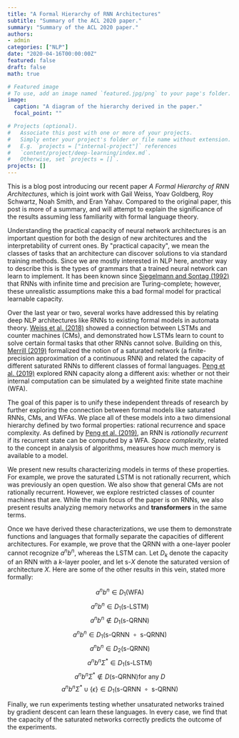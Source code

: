 ```yaml
---
title: "A Formal Hierarchy of RNN Architectures"
subtitle: "Summary of the ACL 2020 paper."
summary: "Summary of the ACL 2020 paper."
authors:
- admin
categories: ["NLP"]
date: "2020-04-16T00:00:00Z"
featured: false
draft: false
math: true

# Featured image
# To use, add an image named `featured.jpg/png` to your page's folder. 
image:
  caption: "A diagram of the hierarchy derived in the paper."
  focal_point: ""

# Projects (optional).
#   Associate this post with one or more of your projects.
#   Simply enter your project's folder or file name without extension.
#   E.g. `projects = ["internal-project"]` references 
#   `content/project/deep-learning/index.md`.
#   Otherwise, set `projects = []`.
projects: []
---
```


This is a blog post introducing our recent paper *A Formal Hierarchy of RNN Architectures*, which is joint work with Gail Weiss, Yoav Goldberg, Roy Schwartz, Noah Smith, and Eran Yahav. Compared to the original paper, this post is more of a summary, and will attempt to explain the significance of the results assuming less familiarity with formal language theory.

Understanding the practical capacity of neural network architectures is an important question for both the design of new architectures and the interpretability of current ones. By "practical capacity", we mean the classes of tasks that an architecture can discover solutions to via standard training methods. Since we are mostly interested in NLP here, another way to describe this is the types of grammars that a trained neural network can learn to implement. It has been known since [Siegelmann and Sontag (1992)](https://dl.acm.org/doi/10.1145/130385.130432) that RNNs with infinite time and precision are Turing-complete; however, these unrealistic assumptions make this a bad formal model for practical learnable capacity.

Over the last year or two, several works have addressed this by relating deep NLP architectures like RNNs to existing formal models in automata theory. [Weiss et al. (2018)](https://arxiv.org/abs/1805.04908) showed a connection between LSTMs and counter machines (CMs), and demonstrated how LSTMs learn to count to solve certain formal tasks that other RNNs cannot solve. Building on this, [Merrill (2019)](https://arxiv.org/abs/1906.01615) formalized the notion of a saturated network (a finite-precision approximation of a continuous RNN) and related the capacity of different saturated RNNs to different classes of formal languages. [Peng et al. (2019)](https://arxiv.org/abs/1808.09357) explored RNN capacity along a different axis: whether or not their internal computation can be simulated by a weighted finite state machine (WFA).

The goal of this paper is to unify these independent threads of research by further exploring the connection between formal models like saturated RNNs, CMs, and WFAs. We place all of these models into a two dimensional hierarchy defined by two formal properties: rational recurrence and space complexity. As defined by [Peng et al. (2019)](https://arxiv.org/abs/1808.09357), an RNN is *rationally recurrent* if its recurrent state can be computed by a WFA. *Space complexity*, related to the concept in analysis of algorithms, measures how much memory is available to a model.

We present new results characterizing models in terms of these properties. For example, we prove the saturated LSTM is not rationally recurrent, which was previously an open question. We also show that general CMs are not rationally recurrent. However, we explore restricted classes of counter machines that are. While the main focus of the paper is on RNNs, we also present results analyzing memory networks and **transformers** in the same terms.

Once we have derived these characterizations, we use them to demonstrate functions and languages that formally separate the capacities of different architectures. For example, we prove that the QRNN with a one-layer pooler cannot recognize $a^nb^n$, whereas the LSTM can. Let $D_k$ denote the capacity of an RNN with a $k$-layer pooler, and let s-$X$ denote the saturated version of architecture $X$. Here are some of the other results in this vein, stated more formally:

$$ a^nb^n \in D_1(\textrm{WFA}) $$
$$ a^nb^n \in D_1(\textrm{s-LSTM}) $$
$$ a^nb^n \not\in D_1(\textrm{s-QRNN}) $$
$$ a^nb^n \in D_1(\textrm{s-QRNN $\circ$ s-QRNN}) $$
$$ a^nb^n \in D_2(\textrm{s-QRNN}) $$
$$ a^nb^n\Sigma^* \in D_1(\textrm{s-LSTM}) $$
$$ a^nb^n\Sigma^* \not\in D(\textrm{s-QRNN}) \textrm{for any $D$} $$
$$ a^nb^n\Sigma^* \cup \{ \epsilon \} \in D_1(\textrm{s-QRNN $\circ$ s-QRNN}) $$

Finally, we run experiments testing whether unsaturated networks trained by gradient descent can learn these languages. In every case, we find that the capacity of the saturated networks correctly predicts the outcome of the experiments.
